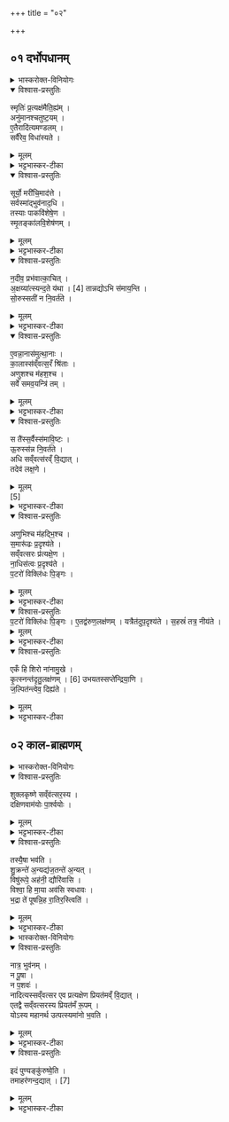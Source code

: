 +++
title = "०२"

+++
## ०१ दर्भोपधानम्
<details><summary>भास्करोक्त-विनियोगः</summary>

अथोभयतो दर्भस्तम्बस्य अष्टावुपदधाति - **स्मृतिः प्रत्यक्षमित्याद्याः** सर्वा अनुष्टुभः ॥ 
</details>

<details open><summary>विश्वास-प्रस्तुतिः</summary>

स्मृतिः॑ प्र॒त्यक्ष॑मैति॒ह्य॑म् ।  
अनु॑मानश्चतुष्ट॒यम् ।  
ए॒तैरादि॑त्यमण्डलम् ।  
सर्वै॑रेव॒ विधा॑स्यते ।  
</details>

<details><summary>मूलम्</summary>

स्मृतिः॑ प्र॒त्यक्ष॑मैति॒ह्य॑म् ।  
अनु॑मानश्चतुष्ट॒यम् ।  
ए॒तैरादि॑त्यमण्डलम् ।  
सर्वै॑रेव॒ विधा॑स्यते ।  
</details>

<details><summary>भट्टभास्कर-टीका</summary>

तत्र प्रथमा - अत्र स्मृत्यादीन्यनुमानान्तानि विद्यास्थानानि आरोपितदेवताभावानि आदित्यस्तुतिद्वारेण इष्टकात्वेन स्तूयन्ते, तदभिमानिन्यो वा देवताः । **स्मृतिः** मन्वादिशास्त्रम् अनुमेयश्रुतिमूलम् । **प्रत्यक्षं** श्रोत्रादीन्द्रियग्राह्योऽकृत्रिमो वेदाख्योऽक्षरराशिः । अक्षमक्षं प्रति प्रत्यक्षम् । यथार्थेऽव्ययीभावः, "कूलतीर" इत्यादिना उत्तरपदाद्युदात्तत्वम् । ताद्धर्म्याद्धर्मिणि वृत्तिः । **ऐतिह्य**शब्देनेतिहासपुराणं गृह्यते । इति हासत् भूदिति प्रायेणैवंरूपेऽर्थे इतिहासग्रन्थकृतिः । छान्दसो ण्यत् । यद्वा - इतिहेतिनिपातसमुदायेन इतिहासपुराणं लक्ष्यते । तदेवैतिह्यं "अनन्तावसतेतिहभेषजाञ्ञ्यः" इति ञ्यस्य व्यत्ययेनान्तस्वरितत्वम् । अस्याऽपि विद्यास्थानत्वं व्यासादिदर्शनात्, श्रुतिपरिग्रहाच्च । तथा हि - वैश्वसृजेषूपधानमन्त्रेषु "इतिहासपुराणं च" इति इष्टकात्वेन चोद्यते । "तेनाथर्वाङ्गिरसो ब्राह्मणानीतिहासान् पुराणानि" इति शिरःप्रभृत्यालम्बने वेदत्वमेव श्रूयते । "यद्ब्राह्मणानीतिहासान्पुराणानि" इति ब्रह्मयज्ञस्वाध्यायत्वं श्रूयते । अङ्गन्यायमीमांसास्त्वितिकर्तव्यतारूपत्वाद्वेदग्रहणेनैव गृहीता भवन्ति । अनुमीयते अनेनेति **अनुमानः** आचारः । यत्र तु ग्रन्थकरणं स्मृत्या सा स्मृतिः, यत्र तु विनैव ग्रन्थमाचार एव स्वमूलमुपस्थापयति सोऽनुमान इति । **एतच्चतुष्टयं** चतुरवयवं धर्मप्रमितिसाधनम् । "संख्याया अवयवे तयप्" । वाक्यस्यैकश्रुतित्वादन्त्यमुदात्तम् । इत्थं धर्मसाधनत्वेन विभक्तरूपमभिधाय इदानीं सर्वपरिग्रहार्थम् अविभक्तरूपाणि स्मृत्यादीनि बहुवचनेन गृह्यन्ते । एतैस्सर्वैरेव न किञ्चित्परिहाय समस्तैरपि धर्मसाधनैरेतैः विद्यास्थानैः आदित्यमण्डलम् आदिभूतस्य देवस्य सवितुर्मण्डलं विधास्यते प्रमीयते । छान्दसो लृट् । यादृशं मण्डलमिदं भवति, यादृशं च प्रवर्तते, यथा वा मन्वन्तरादिभेदेन भिन्नं कालं प्रवर्तयति, यथा चोदकसृष्ट्यादिना विश्वमुत्पादयति तत्सर्वं स्मृत्यादिप्रसिद्धमिति । यद्वा - **एतै**स्सर्वैरपि देवताभूतैरभिमानिरूपैस्सह **आदित्यस्य** सर्वदेवतादिभूतस्य **मण्डलं विधास्यते** विविधमन्तरिक्षे धार्यते स्थाप्यते । सर्वविद्याभिमानिदेवतासहितं सत् आदित्यमण्डलं दिवि वर्तत इति । न हि स्मृत्याद्युल्लङ्घिनी काचिद्देवता भवति । अपरा च योजना - **एतै**स्सर्वैरबिष्टकाभूतैः **आदित्यस्य** देवानां मुख्यत्वेनादिभूतस्य अग्नेरारुणकेतुकस्य सूर्यात्मना स्थितस्य **मण्डलं** दिविष्ठं भूमिष्ठं वा चितिरूपं **विधास्यते** विधीयते चीयते । आदित्यमण्डलमिति स्वरान्यत्वेनाद्युदात्तत्वम् ॥१॥
</details>


<details open><summary>विश्वास-प्रस्तुतिः</summary>

सूर्यो॒ मरी॑चि॒माद॑त्ते ।  
सर्वस्मा॑द्भुव॑नाद॒धि ।  
तस्याः पाकवि॑शेषे॒ण ।  
स्मृ॒तङ्का॑लवि॒शेष॑णम् ।  
</details>

<details><summary>मूलम्</summary>

सूर्यो॒ मरी॑चि॒माद॑त्ते ।  
सर्वस्मा॑द्भुव॑नाद॒धि ।  
तस्याः पाकवि॑शेषे॒ण ।  
स्मृ॒तङ्का॑लवि॒शेष॑णम् ।  
</details>

<details><summary>भट्टभास्कर-टीका</summary>

अथ द्वितीया - अतः परं कालकारित्वेन सूर्यस्तुतिः । **सूर्यः** सुष्ठु प्रेरयिता उदकस्य सविता वा । स एकां सर्वसारभूतां **मरीचिं** रश्मिं **आदत्ते** गृह्णाति स्वीकरोति यथा चन्द्रादयो दीप्यन्ते कालकृतः । किमर्थमादत्ते - **सर्वस्मात् भुवनादधि** सर्वस्य भूतजातस्य उपरि; सर्वं भूतजातं निर्वर्तयिष्यामीति । यथा सर्वं भूतजातं रसवीर्यपाकादिभिरनुगृह्यते । तदेवाह - **तस्याः** मरीचेः **पाकविशेषेण** तत्कृतेन भूतानां पाकविशेषेण रसवीर्यादिवैलक्षण्यात्मना **स्मृतं** अवगतमस्माभिः **कालविशेषणं**कालो विशेष्यते येन तत् निमेषादिपरार्धपर्यन्तं वैलक्षण्यं कालस्य अनाद्यन्तस्य । कृदुत्तरप्रकृतिस्वरत्वेन ल्युटि लित्स्वरः । 
केचिदाहुः - कालोऽयमनाद्यन्तो ग्रहैरनुमीयते; 
क्षेत्रे व्रीह्यादिराशिः प्रस्थादिभिरिव ग्रहैः परिच्छिद्यते काल इति यावत् । संख्यादयः पुनः क्रियैव काल इति वदन्ति ॥
आदित्यग्रहनक्षत्रपरिस्पन्दमथापरे । 
भिन्नमावृत्तिभेदेन कालं कालविदो विदुः ॥इति॥ 
सर्वथा आदित्याधीनं कालवैलक्षण्यमिति ॥२॥
</details>

<details open><summary>विश्वास-प्रस्तुतिः</summary>

न॒दीव॒ प्रभ॑वात्का॒चित् ।  
अ॒क्षय्या॑त्स्यन्द॒ते य॑था ।  [4]
तान्नद्योऽभि स॑माय॒न्ति ।  
सो॒रुस्सती॑ न नि॒वर्त॑ते ।  
</details>

<details><summary>मूलम्</summary>

न॒दीव॒ प्रभ॑वात्का॒चित् ।  
अ॒क्षय्या॑त्स्यन्द॒ते य॑था ।  [4]
तान्नद्योऽभि स॑माय॒न्ति ।  
सो॒रुस्सती॑ न नि॒वर्त॑ते ।  
</details>

<details><summary>भट्टभास्कर-टीका</summary>

अथ तृतीया - **नदीवेति** ॥ इदानीमुक्तं कालवैलक्षण्यं दृष्टान्तेन समर्थयते - यथा काचित् **नदी** गङ्गादिः कुतश्चित् **अक्षय्यात्**क्षेतुमशक्यात् अविनाशात् **प्रभवात्** उत्पत्तिस्थानात् **स्यन्दते** । यथा च **तां** स्यन्दमानां नदीम् अन्याः अल्पा **नद्यः अभिसमायन्ति** आभिमुख्येन संगच्छन्ते सा ताभिः सहिता प्रभवति । यथा च **सा** तादृशीभिस्सह प्रवहन्ती अत एव **उरुः** विस्तीर्णा **सती** भवन्ती **न निवर्तते** यावत्समुद्रं गच्छति, मध्ये निवर्तयितुमन्यैर्न शक्यते; उदकार्थिभिरपि तदेकदेशेनैव कार्यं क्रियते । अत्रान्त्ये वाक्ये प्रथमादारभ्य एकान्तरं वर्णान्यत्वं स्वरान्यत्वमन्त्यवर्जम् । एवं दृष्टान्तं प्रदर्श्य अत्र "एवं नानासमुत्थानाः" इत्युत्तरया दार्ष्टान्तिकं योजयति । अपरा योजना - **नदीव** काचिदयं कालः अक्षय्यात् कुतश्चित्प्रभवात् स्यन्दते । सा तु गगनादिमूलभूता प्रकृतिरिति केचित् । तस्या अपि मूलभूता बिन्दुपरमादिव्योमशब्दवाच्या परमप्रकृतिरित्यन्ये । एवं दृष्टान्तदार्ष्टान्तिकद्वयप्रतिपादनानन्तरं यथा तां नदीम् अन्या नद्योभिसमायन्ति यथा च सोरुः सती न निवर्तत इति पुनर्दृष्टान्तमात्रम् । "एवं नानासमुत्थानाः" इति तत्रैव दार्ष्टान्तिकयोजनेति ॥३॥
</details>

<details open><summary>विश्वास-प्रस्तुतिः</summary>

ए॒वन्ना॒नास॑मुत्था॒नाः ।  
का॒लास्स॑व्ँवत्स॒रँ श्रि॑ताः ।  
अणुशश्च म॑हश॒श्च ।  
सर्वे॑ समव॒यन्त्रि॑ तम् ।  
</details>

<details><summary>मूलम्</summary>

ए॒वन्ना॒नास॑मुत्था॒नाः ।  
का॒लास्स॑व्ँवत्स॒रँ श्रि॑ताः ।  
अणुशश्च म॑हश॒श्च ।  
सर्वे॑ समव॒यन्त्रि॑ तम् ।  
</details>

<details><summary>भट्टभास्कर-टीका</summary>

अथ चतुर्थी - **एवमिति** ॥ यथा नद्यन्तराणि महानदीं समवयन्त्रि **एवं नानासमुत्थानाः** नानाप्रकारसमुन्मेषाः **कालाः** कालावयवाः त्रुटिनिमेषादयः **संवत्सरं** संवत्सरात्मकं कालं **श्रिताः** प्राप्ताः । संगम्य वसन्त्यस्मिन्नंशा इति संवत्सरः सविशेषः कालः **अणुशश्च महशश्च** सूक्ष्मा महान्तश्च कालांशाः **सर्वे** अपि **तं** कालं **समवयन्त्रि** अपृथग्भूताः तत्रैव समवेता वर्तन्ते । अत्र समवयन्त्रीति रेफोपजनः छान्दसः, महतोऽन्त्यलोपश्च । "बह्वल्पार्थात्" इति शस् । अत्र चतुर्णामपि पदानाम् अन्त्यानि पदानि व्यत्यस्तस्वराणि । नानासमुत्थाना इति बहुव्रीहौ पूर्वोत्तरपदे त्वन्तोदात्ते । नानाशब्दः आद्युदात्तः, नाञन्तत्वात् । श्रितशब्दः प्रत्ययस्वरेणान्तोदात्तः प्राप्तः सर्वानुदात्तो दृश्यते । तमिति प्रादिपदिकस्वरेण अन्तोदात्तत्वं प्राप्तमनुदात्तं प्रचीयते । छान्दसमाख्यातस्योदात्तत्वम् । "गतिर्गतौ" "तिङि चोदात्तवति" इति गतिद्वयमनुदात्तम् ॥४॥
</details>

<details open><summary>विश्वास-प्रस्तुतिः</summary>

स तै॑स्स॒र्वैस्स॑मावि॒ष्टः ।  
ऊ॒रुस्स॑न्न नि॒वर्त॑ते ।  
अधि सव्ँवत्स॑रव्ँ वि॒द्यात् ।  
तदेव॑ लक्ष॒णे ।  
</details>

<details><summary>मूलम्</summary>

स तै॑स्स॒र्वैस्स॑मावि॒ष्टः ।  
ऊ॒रुस्स॑न्न नि॒वर्त॑ते ।  
अधि सव्ँवत्स॑रव्ँ वि॒द्यात् ।  
तदेव॑ लक्ष॒णे ।  
</details>[5]
<details><summary>भट्टभास्कर-टीका</summary>

अथ पञ्चमी - **स तैरिति** ॥अत्र तृतीयचतुर्थयोरैकश्रुत्यं प्रथमतृतीययोराद्यं पदं मुक्त्वा शिष्टपदत्रयं व्यत्यस्तस्वरम् । उक्तं "सर्वे समवयन्त्रि तं" इति **स** कालः **तै**स्सर्वैः कालांशैः **समाविष्टः** समवेतः अत एव **ऊरुः** विस्तीर्णः सविशेषः **सन्** भवन् **न निवर्तते** यावत्संवत्सरं भवति । अर्थिभिश्च अस्यैकदेश उपयुज्यते ब्रह्मादिकीटान्तैः । अत्र तैरित्युदात्तं प्राप्तम् अनुदात्तं दृश्यते । "सर्वस्य सुपि" इति सर्वशब्दस्य आद्युदात्तत्वं प्राप्तं न क्रियते । समाविष्टपदं "गतिरनन्तरः" इति स्वरमनादृत्य अन्तोदात्तं भवति । समस्तस्यानुदात्तत्वं स्याय्यं तथा न ञः । आख्यातस्य छान्दसे निघाताभावे "तिङि चोदात्तवति" इति नेर्निघातः । एवं **अधिसंवत्सरं** संवत्सरात्मनि सविशेषे काले **विद्यात्** जानीयात् ज्ञातव्यम् । किं **तदेव** यदुक्तमस्माभिरिदानीं "नदीवप्रभवात्" इत्यादिना । व्यत्ययेन तच्छब्दो निहतः, एवशब्दश्चाद्युदात्तः । किं भूतं विद्यात् - **लक्षणे** लक्षणम् । विभक्तिव्यत्ययेन सप्तमी । यद्वा - लक्षणे संवत्सरात्मकस्य लक्षणनिरूपणवेलायाम् । तदेव कालस्य लक्षणं जानीयादिति यावत् । अधिसंवत्यरमिति विभक्त्यर्थेऽव्ययीभावः ॥५॥
</details>


<details open><summary>विश्वास-प्रस्तुतिः</summary>

अणुभिश्च म॑हद्भि॒श्च ।  
स॒मारू॑ढः प्र॒दृश्य॑ते ।  
सव्ँवत्सरः प्र॑त्यक्षे॒ण ।  
ना॒धिस॑त्वः प्र॒दृश्य॑ते ।  
प॒टरो॑ विक्लि॑धः पि॒ङ्गः ।  
</details>

<details><summary>मूलम्</summary>

अणुभिश्च म॑हद्भि॒श्च ।  
स॒मारू॑ढः प्र॒दृश्य॑ते ।  
सव्ँवत्सरः प्र॑त्यक्षे॒ण ।  
ना॒धिस॑त्वः प्र॒दृश्य॑ते ।  
</details>

<details><summary>भट्टभास्कर-टीका</summary>

अथ षष्ठी - **अणुभिरिति** ॥ यदुक्तं "कालांशैः समाविष्टः कालो गच्छति" इति, नेदं वचनसाध्यमित्यधुना प्रतिपादयति । **अणुभिश्च महद्भिश्च** कालांशैः **समारूढः** सङ्गत्यारूढ एवायम् अत एव संवत्सरात्मना विभक्तात्मा कालः प्रत्यक्षेण **प्रदृश्यते** प्रकर्षेण दृश्यते **न** तु **अधिसत्वः** संवत्सरलक्षणेभ्यः उपरि वर्तमानो निर्विशेषो यः कालात्मा नासौ **प्रत्यक्षेण दृश्यते**; तस्य विशेषापहृतचित्तानां मनुष्याणामगोचरत्वात् । तस्मादुपपन्नं यथोक्तं वैलक्षण्यमिति । समारूढपदे "गतिरनन्तरः" इति गतेः प्रकृतिस्वरत्वम् । गत्याख्यातयोः स्वरसमासावुक्तौ । व्यत्ययेन यक्स्वराभावः । अधिसत्वपदे अव्ययपूर्वपदप्रकृतिस्वरत्वम् ॥६॥
</details>


<details open><summary>विश्वास-प्रस्तुतिः</summary>
प॒टरो॑ विक्लि॑धः पि॒ङ्गः ।  
ए॒तद्व॑रुण॒लक्ष॑णम् ।  
यत्रैत॑दुप॒दृश्य॑ते ।  
स॒हस्रं॑ तत्र॒ नीय॑ते ।  
</details>

<details><summary>मूलम्</summary>
प॒टरो॑ विक्लि॑धः पि॒ङ्गः ।  
ए॒तद्व॑रुण॒लक्ष॑णम् ।  
यत्रैत॑दुप॒दृश्य॑ते ।  
स॒हस्रं॑ तत्र॒ नीय॑ते ।  
</details>

<details><summary>भट्टभास्कर-टीका</summary>

अथ सप्तमी - **पटर इति** ॥ यदुक्तं "नाधिसत्वः प्रदृश्यते" इति तत्र हेतुरयमुच्यते । **पटरः** पटलः छादनचर्मपुटवान् । मत्वर्थीयो रः । **विक्लिधः** विविधक्लेदनशीलः । क्लिधेरिगुपदलक्षणके अन्त्यविकारश्छान्दसश्चतुर्थः । द्वितीयमेके वदन्ति । **पिङ्गः** पिङ्गलवर्णः **एतत् वरुणलक्षणं** वारकस्य छादनकर्तुः विकारात्मनो लक्षणं रूपम् । वरुणो लक्ष्यते येन तद्रूपं पटरत्वादीत्यर्थः । **यत्रैतत्** रूपम् **उपदृश्यते** प्रथमत उपलभ्यते ज्ञानसाधनेन विषयीक्रियते **तत्र सहस्रम्** अनेकं **नीयते** प्राप्यते ग्राहकेण । यद्वा - अनेकत्वं नीयते विषयः यथा द्वौ चन्द्रौ बहवः प्रदीपा इति । याथात्म्यं तु वस्तुनश्छाद्यते; एवमत्रापि कालात्मनो यद्वारकं रूपं संवत्सररूपं तदुपलब्ध्यपहृतचित्तानां युक्तमेव यत्संवत्सरात्मैवोपलभ्यते न त्वधिसत्व इति । कः पुनः कालस्य वारकात्मा विकारः ; उच्यते पटरः आदित्यादिगतिवैचित्र्यवान् । विक्लिधः विक्लेदनशीलः वर्षाहेमन्तावयववान् । पिङ्गः सन्ध्यारागादिहेतुत्वात् एवंविधवैचित्र्ययोगात्मा विकारः कालस्य याथात्म्यं निरुणद्धीति । यत्रैतदिति व्यत्यस्तस्वरे । उपदृश्यत इति । गत्याख्यातयोस्स्वरसमासावुक्तौ । तत्रेति व्यत्ययेन सर्वानुदात्तं, नीयत इति निघाताभावश्च । "अचः कर्तृयकि" इत्याद्युदात्तत्वम् ॥७॥
</details>


<details open><summary>विश्वास-प्रस्तुतिः</summary>

एकँ हि शिरो ना॑नामु॒खे ।  
कृ॒त्स्नन्त॑दृतु॒लक्ष॑णम् । [6]
उभयतस्सप्ते॑न्द्रिया॒णि ।  
ज॒ल्पित॑न्त्वेव॒ दिह्य॑ते ।  
</details>

<details><summary>मूलम्</summary>

एकँ हि शिरो ना॑नामु॒खे ।  
कृ॒त्स्नन्त॑दृतु॒लक्ष॑णम् । [6]
उभयतस्सप्ते॑न्द्रिया॒णि ।  
ज॒ल्पित॑न्त्वेव॒ दिह्य॑ते ।  
</details>

<details><summary>भट्टभास्कर-टीका</summary>

अथाष्टमी - **एकं हीति** ॥ अस्य कालात्मनः **एकं शिरः** संवत्सरलक्षणः शिरस्थानीयो द्वादशमासावयवः कालांशः **नाना** पृथग्भूते पृथक्स्वभावे वा अस्मिन् शिरसि **मुखे** द्वे दक्षिणोत्तरायणे षट् षण्मासात्मके मुखस्थानीये । **तत्** इदं कालवैलक्षण्यप्रतिपादनात्मकं **कृत्स्नम्** अपि **ऋतुलक्षणम्**ऋत्वादिभेदवतः कालात्मनो वैलक्षण्यज्ञानोपायभूतम् । तत्कथमित्याह - **उभयतः** उभयोरपि मुखयोः **सप्तेन्द्रियाणि** प्रत्येकं सप्तशीर्षण्याः प्राणाः वर्तन्ते । ते च विविधं भूतजातमुत्पादयन्ति । तदानुरूप्येण च प्रतिनमियतपृथग्विधसर्वकालावयवसमुन्मेषात् काल्पनिकं तदपेक्षं कालवैलक्षण्यमिति प्रतिपादितं भवति । यस्मादेवं तस्मात् **जल्पितम् एव** काल्पनिकशब्दसंजल्प एव कालात्मनि **दिह्यते** उपचीयते न पारमार्थिका एते भेदा इति । अत्र त्वेवशब्दयोस्स्वरान्यत्वेन सर्वानुदात्तत्वम् । आख्यातस्य स्वरान्यत्वमुक्तम् ॥८॥
</details>

## ०२ काल-ब्राह्मणम्
<details><summary>भास्करोक्त-विनियोगः</summary>

अतः परं ब्राह्मणं कालस्य । यदुक्तं मुखे अयने द्वे इति तत्स्वयमेव ब्राह्मणं व्याचष्टे - **शुक्लकृष्णे इति** ॥ 
</details>

<details open><summary>विश्वास-प्रस्तुतिः</summary>

शुक्लकृष्णे सव्ँव॑त्सर॒स्य ।  
दक्षिणवाम॑योः पा॒र्श्वयोः ।  
</details>

<details><summary>मूलम्</summary>

शुक्लकृष्णे सव्ँव॑त्सर॒स्य ।  
दक्षिणवाम॑योः पा॒र्श्वयोः ।  
</details>
<details><summary>भट्टभास्कर-टीका</summary>

ये पूर्वं संवत्सरात्मनः कालस्य **दक्षिणवामयोः पार्श्वयोः** स्थिते मुखे अयनात्मके अस्माभिरुक्ते ते **शुक्लकृष्णे** अहोरात्रे षट्षण्मासप्रमाणे विद्यात् देवानामहोरात्रत्वात् तयोः । पित्र्यमानुषयोरप्यहोरात्रयोः पञ्चदशतिथिप्रमाणयोः त्रिंशद्घटिकाप्रमाणयोश्च दक्षिणवामयोः पार्श्वयोः एव वृत्तिर्वेदितव्या ।
</details>

<details open><summary>विश्वास-प्रस्तुतिः</summary>

तस्यै॒षा भव॑ति ।  
शु॒क्रन्ते॑ अ॒न्यद्य॑ज॒तन्ते॑ अ॒न्यत् ।  
विषु॑रूपे॒ अह॑नी॒ द्यौरि॑वासि ।  
विश्वा॒ हि मा॒या अव॑सि स्वधावः ।  
भ॒द्रा ते॑ पूषन्नि॒ह रा॒तिर॒स्त्विति॑ ।  
</details>

<details><summary>मूलम्</summary>

तस्यै॒षा भव॑ति ।  
शु॒क्रन्ते॑ अ॒न्यद्य॑ज॒तन्ते॑ अ॒न्यत् ।  
विषु॑रूपे॒ अह॑नी॒ द्यौरि॑वासि ।  
विश्वा॒ हि मा॒या अव॑सि स्वधावः ।  
भ॒द्रा ते॑ पूषन्नि॒ह रा॒तिर॒स्त्विति॑ ।  
</details>


<details><summary>भट्टभास्कर-टीका</summary>

**तस्येति ।** योऽयमस्माभिरहोरात्रस्वरूपप्रतिपादनायोक्तः **तस्य** प्रतिपादिका **एषा** वक्ष्यमाणा ऋक् **भवति** । 
तां च स्वयमेव वदति - **शुक्रं त इति** । त्रिष्टुबेषा "अग्ने यं यज्ञमध्वरम्" इत्यत्र व्याख्याता । हे **पूषन् ते** तव **शुक्रम् एकं यजतं** यजनीयम् एकम् । इत्थं **विषुरूपे** नानारूपे **अहनी** अहोरात्रे वर्तेते । तयोर्मध्ये **द्यौरिव** त्वम् **असि** तयोः प्रवर्तयिता वर्तसे । हे **स्वधावः** अन्नवन् **विश्वा मायाः** कालपरिमाणानि **अवसि** उत्पादयसि तस्य तव या भद्रा **रातिः** दानं सा **इह** अस्मासु **अस्तु** इति ॥९॥
</details>


<details><summary>भास्करोक्त-विनियोगः</summary>

एवं "सूर्यो मरीचिमादत्ते" इत्यादिना एतदन्तेन प्रकरणेन "तस्याः पाकविशेषेण । स्मृतं कालविशेषणं" इति यत्प्रतिज्ञातं तत्समर्थितम् । इदानीं वैलक्षण्यस्यापारमार्थिकत्वेऽपि तदेव वेद्यं न तु पारमार्थिकं समस्तविकल्पशून्यमिति प्रतिपादयति - **नात्रेत्यादिना** ॥ 
</details>

<details open><summary>विश्वास-प्रस्तुतिः</summary>

नात्र॒ भुव॑नम् ।  
न पू॒षा ।  
न प॒शवः॑ ।  
नादित्यस्सव्ँवत्सर एव प्रत्यक्षेण प्रियत॑मव्ँ वि॒द्यात् ।  
एतद्वै सव्ँवत्सरस्य प्रियत॑मँ रू॒पम् ।  
योऽस्य महानर्थ उत्पत्स्यमा॑नो भ॒वति ।  
</details>

<details><summary>मूलम्</summary>

नात्र॒ भुव॑नम् ।  
न पू॒षा ।  
न प॒शवः॑ ।  
नादित्यस्सव्ँवत्सर एव प्रत्यक्षेण प्रियत॑मव्ँ वि॒द्यात् ।  
एतद्वै सव्ँवत्सरस्य प्रियत॑मँ रू॒पम् ।  
योऽस्य महानर्थ उत्पत्स्यमा॑नो भ॒वति ।  
</details>

<details><summary>भट्टभास्कर-टीका</summary>

"नादित्यः" इत्यादिषु पञ्चसु वाक्येषु ऐकश्रुत्यम् । आद्ये ऐकश्रुत्यसाम्यात् बहवोपि वाक्यार्था एकवाक्यत्वं भजन्ते । **न** हि अत्र पारमार्थिके कालस्वरूपे **भुवनं** भूतजातमस्ति । तस्मात् "सर्वस्मात् भुवनादधि" इत्यादिना यदुक्तं तन्नोपपद्यते । **न** च **पूषा** अस्ति । तेन "भद्रा ते पूषन्निह रातिरस्तु" इत्युक्तस्यासम्भवः । **न** च **पशवः** रश्मयः सन्ति । तेन "सूर्यो मरीचिमादत्ते" इत्यादिकं न घटते । यद्वा - पशवो द्रष्टारः ते च न सन्ति । तेन "उभयतस्सप्तेन्द्रियाणि" इत्यादिकं न सङ्गच्छते । **न** च **आदित्यः** अस्ति । तेन "एतैरादित्यमण्डलं" इत्यादिकमनर्थकं भवेत् । किं तर्हि तदानीं विद्यत इत्याह - **संवत्सर एव** भुवनादिरहितः लुप्तसमस्तभेदमविशिष्टं कालमात्रमेव तदानीं भवति । भवतु तदेव वेद्यमस्त्वित्याह - **प्रत्यक्षेणेति ।** प्रत्यक्षेण हि लोकः **प्रियतमम् एव** प्रीणयितृतममेव **विद्यात्** वेदितुमर्हतीति किमनेन गहनेन निष्प्रयोजनेन । 
किं तर्ह्यस्य प्रियतमं रूपमित्याह -**एतद्वा इत्यादि । एतद्वै** प्रजानां **प्रियतमं** प्रीणयितृतमं संवत्सरस्य **रूपम्** । किं? **यः** अस्य जगतः **महानर्थः** प्रयोजनम् **उत्पत्स्यमानो** भवति कालविशेषापेक्षया सर्वे हि भावा रूपादयः प्रजादयश्च कालविशेषमपेक्ष्यमाणा एव ह्यात्मानं लभन्ते । सोऽर्थः कालविशेषाधीनत्वात् तस्य रूपमित्युपचर्यते । तस्मात्तदेव रूपं वेद्यं प्रयोजनवत्वादिति । तस्मात्तदेव रूपं "स्मृतिः प्रत्यक्षमैतिह्यम्" इत्यादिना तेन प्रकारेण प्रतिपादितमिति । 
यद्वा - इतीत्यनन्तरप्रकरणप्रतिपादितं रूपं प्रतिनिर्दिश्यते । तस्य गुणवत्वं प्रतिपादयति । य इति च व्यत्ययेन पञ्चम्यर्थे प्रथमा । इदं च संवत्सरस्य रूपमादित्याधीनमिति तस्यैवेयं स्तुतिः । तद्रूपेण चेष्टकाः स्तूयन्ते इति सर्वमुपपन्नम् ॥१०॥
</details>


<details open><summary>विश्वास-प्रस्तुतिः</summary>

इदं पुण्यङ्कु॑रुष्वे॒ति ।  
तमाहर॑णन्द॒द्यात् ।  [7]
</details>

<details><summary>मूलम्</summary>

इदं पुण्यङ्कु॑रुष्वे॒ति ।  
तमाहर॑णन्द॒द्यात् ।  [7]
</details>

<details><summary>भट्टभास्कर-टीका</summary>


**इदं पुण्यमित्यादि ॥** अयमनुवाकप्रतिपादितस्यार्थस्य स्तुतिः । यत् **इदं** कालस्वरूपप्रतिपादनमेतदनुवाकोक्तम् इदं **पुण्यं** सदा **कुरुष्व** इति **तम्** एतमेवार्थम् **आहरणम्** आहरणीयम् आहरणरूपं वा **दद्यात्** उपदिशेत् शिष्याय गुरुः । तमिति व्यत्ययेन निहतः ॥११॥
इति आरण्यके प्रथमे द्वितीयोऽनुवाकः ॥२॥ 
</details>
